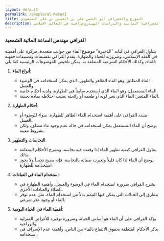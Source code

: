 ```yaml
---
layout: default
permalink: /people/al-masudi
title: المؤرخ والجغرافي أبو الحسن علي بن الحسين بن علي المسعودي
description: رائد الجغرافيا المائية والدراسات الهيدروغرافية في العالم الإسلامي
---
```




### القرافي مهندس الساعة المائية الشمعية

يتناول القرافي في كتابه "الذخيرة" موضوع الماء من جوانب متعددة، مركزة على أهميته في الفقه الإسلامي، وضرورته للحياة والطهارة. يقدم القرافي تقسيمات وتصنيفات فقهية للماء، وكذلك الأحكام الشرعية المتعلقة به. يمكن تلخيص الموضوعات الرئيسية كما يلي:

1. **أنواع الماء**:
   - الماء المطلق: وهو الماء الطاهر والطهور، الذي يمكن استخدامه في الوضوء والغسل.
   - الماء المستعمل: وهو الماء الذي استخدم سابقاً في الطهارة، ولديه أحكام خاصة.
   - الماء المتغير: الماء الذي تغير لونه أو طعمه أو رائحته بسبب اختلاطه بمادة نجسة.

2. **أحكام الطهارة**:
   - يشدد القرافي على أهمية استخدام الماء الطاهر للطهارة، سواء للوضوء أو الغسل.
   - يوضح أن الماء المستعمل يمكن استخدامه في حالة عدم وجود ماء مطلق، ولكن بشروط معينة.

3. **النجاسات والتطهير**:
   - يتناول القرافي كيفية تطهير الماء إذا وقعت فيه نجاسة، ويشرح الأحكام المتعلقة بذلك.
   - يوضح أن الماء إذا كان قليلاً وتغيرت صفاته بالنجاسة، فإنه يصبح نجساً ولا يجوز استخدامه للطهارة.

4. **استخدام الماء في العبادات**:
   - يشرح القرافي ضرورة استخدام الماء في الوضوء والغسل، وأهمية الطهارة في الصلاة والعبادات الأخرى.
   - يتطرق إلى الحالات التي يمكن فيها التيمم بدلاً من استخدام الماء، مثل عدم توفر الماء أو وجود عذر شرعي.

5. **أهمية الماء في الحياة اليومية**:
   - يؤكد القرافي على أن الماء هو أساس الحياة، وضرورة توفيره للأغراض المنزلية والزراعية.
   - يذكر الأحكام المتعلقة بحقوق الانتفاع بالماء بين الناس، وأهمية عدم الإسراف في استخدامه.
